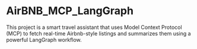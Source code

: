 # AirBNB_MCP_LangGraph
This project is a smart travel assistant that uses Model Context Protocol (MCP) to fetch real-time Airbnb-style listings and summarizes them using a powerful LangGraph workflow.
